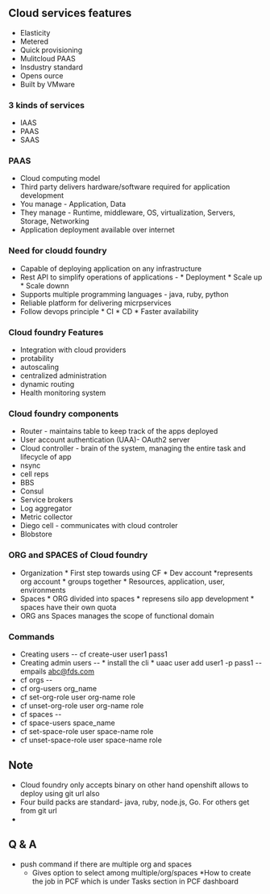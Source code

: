 ## Cloud services features
* Elasticity
* Metered
* Quick provisioning
* Mulitcloud PAAS
* Insdustry standard
* Opens ource
* Built by VMware

### 3 kinds of services 
* IAAS
* PAAS
* SAAS

### PAAS
* Cloud computing model
* Third party delivers hardware/software required for application development
* You manage - Application, Data
* They manage - Runtime, middleware, OS, virtualization, Servers, Storage, Networking
* Application deployment available over internet

### Need for cloudd foundry
* Capable of deploying application on any infrastructure
* Rest API to simplify operations of applications - 
                * Deployment
                * Scale up
                * Scale downn
* Supports multiple programming languages - java, ruby, python
* Reliable platform for delivering micrpservices
* Follow devops principle
                * CI
                * CD
                * Faster availability
### Cloud foundry Features 
 * Integration with cloud providers
 * protability
 * autoscaling
 * centralized administration        
 * dynamic routing
 * Health monitoring system

### Cloud foundry components
* Router - maintains table to keep track of the apps deployed
* User account authentication (UAA)- OAuth2 server
* Cloud controller - brain of the system, managing the entire task and lifecycle of app
* nsync
* cell reps
* BBS
* Consul
* Service brokers
* Log aggregator
* Metric collector
* Diego cell - communicates with cloud controler
* Blobstore

### ORG and SPACES of Cloud foundry
* Organization
                * First step towards using CF
                * Dev account
                *represents org account
                * groups together
                * Resources, application, user, environments
* Spaces
                * ORG divided into spaces
                * represens silo app development
                * spaces have their own quota
* ORG ans Spaces manages the scope of functional domain

### Commands
* Creating users -- cf create-user user1 pass1
* Creating admin users -- 
                * install the cli
                * uaac user add user1 -p pass1 -- empails abc@fds.com
* cf orgs  -- 
* cf org-users org_name
* cf set-org-role user org-name role
* cf unset-org-role user org-name role
* cf spaces -- 
* cf space-users space_name
* cf set-space-role user space-name role
* cf unset-space-role user space-name role
## Note

* Cloud foundry only accepts binary on other hand openshift allows to deploy using git url also
* Four build packs are standard- java, ruby, node.js, Go. For others get from git url
* 

## Q  &  A
* push command if there are multiple org and spaces 
  * Gives option to select among multiple/org/spaces
*How to create the job in PCF which is under Tasks section in PCF dashboard
